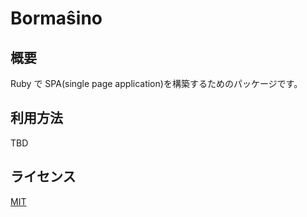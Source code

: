 # Bormaŝino

## 概要

Ruby で SPA(single page application)を構築するためのパッケージです。

## 利用方法

TBD

## ライセンス

[MIT](https://choosealicense.com/licenses/mit/)
